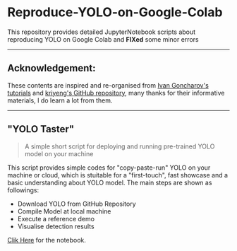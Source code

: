 # Reproduce-YOLO-on-Google-Colab
This repository provides detailed JupyterNotebook scripts about reproducing YOLO on Google Colab and **FIXed** some minor errors 

---
## Acknowledgement:
These contents are inspired and re-organised from [Ivan Goncharov's tutorials](https://www.youtube.com/playlist?list=PLZBN9cDu0MSk4IFFnTOIDihvhnHWhAa8W) and [kriyeng's GitHub repository](https://github.com/kriyeng/darknet), many thanks for their informative materials, I do learn a lot from them.

---


## "YOLO Taster" 

> A simple short script for deploying and running pre-trained YOLO model on your machine

This script provides simple codes for "copy-paste-run" YOLO on your machine or cloud, which is stuitable for a "first-touch", fast showcase and a basic understanding about YOLO model. The main steps are shown as followings:



*   Download YOLO from GitHub Repository
*   Compile Model at local machine
*   Execute a reference demo
*   Visualise detection results

[Clik Here](https://github.com/user/repo/blob/branch/other_file.md) for the notebook.



